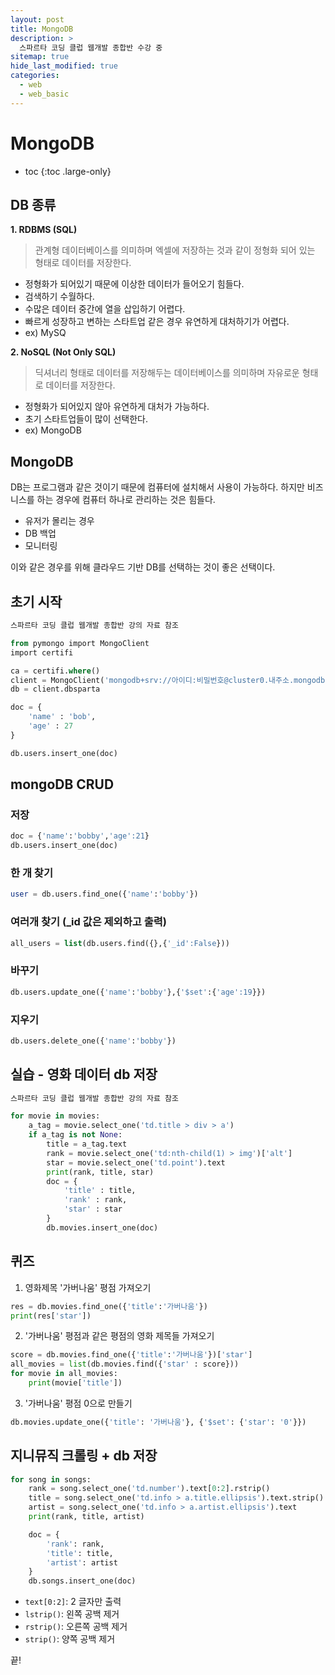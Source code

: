 ```yaml
---
layout: post
title: MongoDB
description: >
  스파르타 코딩 클럽 웹개발 종합반 수강 중
sitemap: true
hide_last_modified: true
categories:
  - web
  - web_basic
---
```


# MongoDB

* toc
{:toc .large-only}

## DB 종류

__1. RDBMS (SQL)__
> 관계형 데이터베이스를 의미하며 엑셀에 저장하는 것과 같이 정형화 되어 있는 형태로 데이터를 저장한다.

- 정형화가 되어있기 때문에 이상한 데이터가 들어오기 힘들다.
- 검색하기 수월하다.
- 수많은 데이터 중간에 열을 삽입하기 어렵다.
- 빠르게 성장하고 변하는 스타트업 같은 경우 유연하게 대처하기가 어렵다.
- ex) MySQ

__2. NoSQL (Not Only SQL)__
> 딕셔너리 형태로 데이터를 저장해두는 데이터베이스를 의미하며 자유로운 형태로 데이터를 저장한다.

- 정형화가 되어있지 않아 유연하게 대처가 가능하다.
- 초기 스타트업들이 많이 선택한다.
- ex) MongoDB

## MongoDB

DB는 프로그램과 같은 것이기 때문에 컴퓨터에 설치해서 사용이 가능하다. 하지만 비즈니스를 하는 경우에 컴퓨터 하나로 관리하는 것은 힘들다.
- 유저가 몰리는 경우
- DB 백업
- 모니터링  

이와 같은 경우를 위해 클라우드 기반 DB를 선택하는 것이 좋은 선택이다.

## 초기 시작

```sql
스파르타 코딩 클럽 웹개발 종합반 강의 자료 참조

from pymongo import MongoClient
import certifi

ca = certifi.where()
client = MongoClient('mongodb+srv://아이디:비밀번호@cluster0.내주소.mongodb.net/내DB명?retryWrites=true&w=majority', tlsCAFile=ca)
db = client.dbsparta

doc = {
    'name' : 'bob',
    'age' : 27
}

db.users.insert_one(doc)
```

## mongoDB CRUD

### 저장
```sql
doc = {'name':'bobby','age':21}
db.users.insert_one(doc)
```

### 한 개 찾기
```sql
user = db.users.find_one({'name':'bobby'})
```

### 여러개 찾기 (_id 값은 제외하고 출력)
```sql
all_users = list(db.users.find({},{'_id':False}))
```

### 바꾸기
```sql
db.users.update_one({'name':'bobby'},{'$set':{'age':19}})
```

### 지우기
```sql
db.users.delete_one({'name':'bobby'})
```

## 실습 - 영화 데이터 db 저장

```py
스파르타 코딩 클럽 웹개발 종합반 강의 자료 참조

for movie in movies:
    a_tag = movie.select_one('td.title > div > a')
    if a_tag is not None:
        title = a_tag.text
        rank = movie.select_one('td:nth-child(1) > img')['alt']
        star = movie.select_one('td.point').text
        print(rank, title, star)
        doc = {
            'title' : title,
            'rank' : rank,
            'star' : star
        }
        db.movies.insert_one(doc)
```

## 퀴즈

1. 영화제목 '가버나움' 평점 가져오기

```py
res = db.movies.find_one({'title':'가버나움'})
print(res['star'])
```

2. '가버나움' 평점과 같은 평점의 영화 제목들 가져오기

```py
score = db.movies.find_one({'title':'가버나움'})['star']
all_movies = list(db.movies.find({'star' : score}))
for movie in all_movies:
    print(movie['title'])
```

3. '가버나움' 평점 0으로 만들기

```py
db.movies.update_one({'title': '가버나움'}, {'$set': {'star': '0'}})
```

## 지니뮤직 크롤링 + db 저장

```py
for song in songs:
    rank = song.select_one('td.number').text[0:2].rstrip()
    title = song.select_one('td.info > a.title.ellipsis').text.strip().lstrip("19금").lstrip()
    artist = song.select_one('td.info > a.artist.ellipsis').text
    print(rank, title, artist)

    doc = {
        'rank': rank,
        'title': title,
        'artist': artist
    }
    db.songs.insert_one(doc)
```
- `text[0:2]`: 2 글자만 출력
- `lstrip()`: 왼쪽 공백 제거
- `rstrip()`: 오른쪽 공백 제거
- `strip()`: 양쪽 공백 제거


끝!